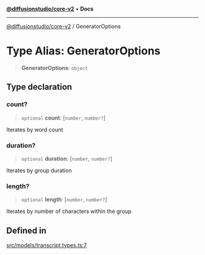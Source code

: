 [**@diffusionstudio/core-v2**](../README.md) • **Docs**

***

[@diffusionstudio/core-v2](../globals.md) / GeneratorOptions

# Type Alias: GeneratorOptions

> **GeneratorOptions**: `object`

## Type declaration

### count?

> `optional` **count**: [`number`, `number?`]

Iterates by word count

### duration?

> `optional` **duration**: [`number`, `number?`]

Iterates by group duration

### length?

> `optional` **length**: [`number`, `number?`]

Iterates by number of characters within the group

## Defined in

[src/models/transcript.types.ts:7](https://github.com/diffusionstudio/core-v2/blob/ce69ef92917fd6c7f2f6e872cf6c87954dee9b56/src/models/transcript.types.ts#L7)

